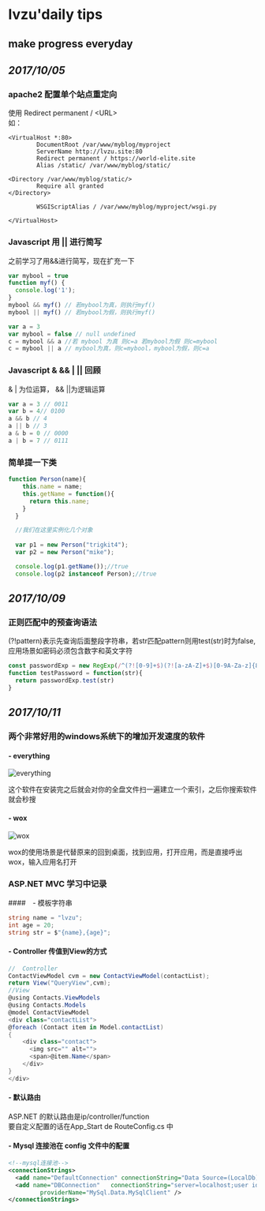 # **lvzu'daily tips**

##   make progress everyday

## _2017/10/05_

### apache2 配置单个站点重定向
使用 Redirect permanent / \<URL>  
如：
```
<VirtualHost *:80>
        DocumentRoot /var/www/myblog/myproject
        ServerName http://lvzu.site:80
        Redirect permanent / https://world-elite.site
        Alias /static/ /var/www/myblog/static/

<Directory /var/www/myblog/static/>
        Require all granted
</Directory>

        WSGIScriptAlias / /var/www/myblog/myproject/wsgi.py

</VirtualHost>
```

### Javascript 用 || 进行简写
之前学习了用&&进行简写，现在扩充一下
```javascript
var mybool = true
function myf() {
  console.log('1');
}
mybool && myf() // 若mybool为真，则执行myf()
mybool || myf() // 若mybool为假，则执行myf()

var a = 3
var mybool = false // null undefined 
c = mybool && a //若 mybool 为真 则c=a 若mybool为假 则c=mybool
c = mybool || a // mybool为真，则c=mybool，mybool为假，则c=a
```

### Javascript & && | || 回顾
& | 为位运算， && ||为逻辑运算
```javascript
var a = 3 // 0011
var b = 4// 0100
a && b // 4
a || b // 3
a & b = 0 // 0000
a | b = 7 // 0111
```

### 简单提一下类
```javascript
function Person(name){
    this.name = name;
    this.getName = function(){
      return this.name;
    }
  }

  //我们在这里实例化几个对象
  
  var p1 = new Person("trigkit4");
  var p2 = new Person("mike");

  console.log(p1.getName());//true
  console.log(p2 instanceof Person);//true
```

## _2017/10/09_

### 正则匹配中的预查询语法
(?!pattern)表示先查询后面整段字符串，若str匹配pattern则用test(str)时为false,应用场景如密码必须包含数字和英文字符
```javascript
const passwordExp = new RegExp(/^(?![0-9]+$)(?![a-zA-Z]+$)[0-9A-Za-z]{8,16}$/)
function testPassword = function(str){
  return passwordExp.test(str)
}
```

## _2017/10/11_

### 两个非常好用的windows系统下的增加开发速度的软件
#### - everything 
![everything](http://e.hiphotos.baidu.com/exp/w=500/sign=5a2287553e6d55fbc5c676265d234f40/d439b6003af33a8795e5eb91c55c10385243b5b5.jpg)  

这个软件在安装完之后就会对你的全盘文件扫一遍建立一个索引，之后你搜索软件就会秒搜

#### - wox
![wox](http://img.iplaysoft.com/wp-content/uploads/2014/wox/wox-search.jpg)

wox的使用场景是代替原来的回到桌面，找到应用，打开应用，而是直接呼出wox，输入应用名打开 


### ASP.NET MVC 学习中记录
####　- 模板字符串
```csharp
string name = "lvzu";
int age = 20;
string str = $"{name},{age}";
```
#### - Controller 传值到View的方式
```csharp
//  Controller
ContactViewModel cvm = new ContactViewModel(contactList);
return View("QueryView",cvm);
//View
@using Contacts.ViewModels
@using Contacts.Models
@model ContactViewModel
<div class="contactList">
@foreach (Contact item in Model.contactList)
{
    <div class="contact">
      <img src="" alt="">
      <span>@item.Name</span>
    </div>
}
</div>
```
#### - 默认路由
ASP.NET 的默认路由是ip/controller/function  
要自定义配置的话在App_Start de  RouteConfig.cs 中

#### - Mysql 连接池在 config 文件中的配置
```xml
<!--mysql连接池-->
<connectionStrings>
  <add name="DefaultConnection" connectionString="Data Source=(LocalDb)\v11.0;Initial Catalog=aspnet-Sanlogic.MSTWebsite-20140219093639;Integrated Security=SSPI;AttachDBFilename=|DataDirectory|\aspnet-Sanlogic.MSTWebsite-20140219093639.mdf" providerName="System.Data.SqlClient" />
  <add name="DBConnection"   connectionString="server=localhost;user id=(你的数据库用户名);password=(你的密码);database=(你的数据库名); pooling=true;"
         providerName="MySql.Data.MySqlClient" />
</connectionStrings>
```


